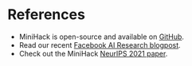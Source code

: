 # References

- MiniHack is open-source and available on [GitHub](https://github.com/facebookresearch/minihack).
- Read our recent [Facebook AI Research blogpost](https://ai.facebook.com/blog/minihack-a-new-sandbox-for-open-ended-reinforcement-learning).
- Check out the MiniHack [NeurIPS 2021 paper](https://arxiv.org/abs/2109.13202).
